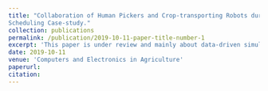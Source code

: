```yaml
---
title: "Collaboration of Human Pickers and Crop-transporting Robots during Harvesting - PartII: Simulator Evaluation and Robot-
Scheduling Case-study."
collection: publications
permalink: /publication/2019-10-11-paper-title-number-1
excerpt: 'This paper is under review and mainly about data-driven simulator of strawberry harvesting activity under crop-transporting robots'
date: 2019-10-11
venue: 'Computers and Electronics in Agriculture'
paperurl: 
citation: 
---
```

